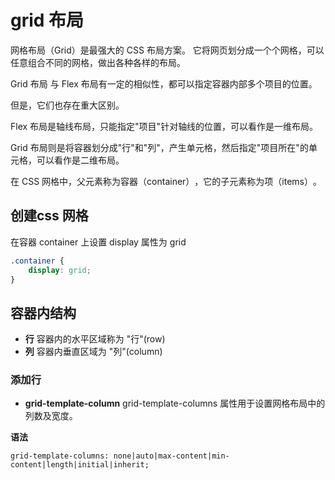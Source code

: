 # grid 布局
网格布局（Grid）​是最强大的 CSS 布局方案。
它将网页划分成一个个网格，可以任意组合不同的网格，做出各种各样的布局。

Grid 布局​ 与 ​Flex 布局​有一定的相似性，都可以指定容器内部多个项目的位置。

但是，它们也存在重大区别。

Flex 布局是轴线布局，只能指定"项目"针对轴线的位置，可以看作是​一维布局​。

Grid 布局则是将容器划分成"行"和"列"，产生单元格，然后指定"项目所在"的单元格，可以看作是二维布局。

在 CSS 网格中，父元素称为​容器（container）​，它的子元素称为​项（items）​。

## 创建css 网格
在容器 container 上设置 display 属性为 grid
```css
.container {
    display: grid; 
}
```

## 容器内结构
- **行** 容器内的水平区域称为 "行"(row)
- **列** 容器内垂直区域为 "列"(column)

### 添加行
- **grid-template-column**
grid-template-columns 属性用于设置网格布局中的列数及宽度。

**语法**

    grid-template-columns: none|auto|max-content|min-content|length|initial|inherit;
